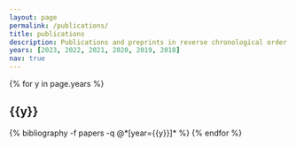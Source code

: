 ```yaml
---
layout: page
permalink: /publications/
title: publications
description: Publications and preprints in reverse chronological order. For an always up-to-date list check my <a href=https://scholar.google.com/citations?user=O7RwHEkAAAAJ>Google Scholar</a>.
years: [2023, 2022, 2021, 2020, 2019, 2018]
nav: true
---
```


<div class="publications">

{% for y in page.years %}
  <h2 class="year">{{y}}</h2>
  {% bibliography -f papers -q @*[year={{y}}]* %}
{% endfor %}

</div>
